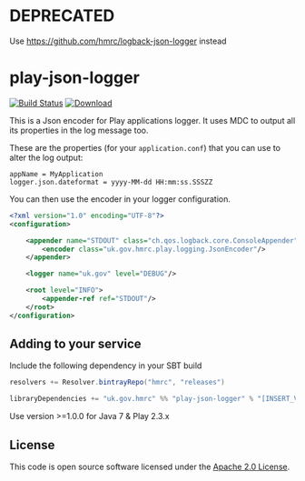 DEPRECATED
================
Use https://github.com/hmrc/logback-json-logger instead

play-json-logger
================

[![Build Status](https://travis-ci.org/hmrc/play-json-logger.svg)](https://travis-ci.org/hmrc/play-json-logger) [ ![Download](https://api.bintray.com/packages/hmrc/releases/play-json-logger/images/download.svg) ](https://bintray.com/hmrc/releases/play-json-logger/_latestVersion)

This is a Json encoder for Play applications logger. It uses MDC to output all its properties in the log message too.

These are the properties (for your `application.conf`) that you can use to alter the log output:

```
appName = MyApplication
logger.json.dateformat = yyyy-MM-dd HH:mm:ss.SSSZZ
```

You can then use the encoder in your logger configuration.

```xml
<?xml version="1.0" encoding="UTF-8"?>
<configuration>

    <appender name="STDOUT" class="ch.qos.logback.core.ConsoleAppender">
        <encoder class="uk.gov.hmrc.play.logging.JsonEncoder"/>
    </appender>

    <logger name="uk.gov" level="DEBUG"/>

    <root level="INFO">
        <appender-ref ref="STDOUT"/>
    </root>
</configuration>
```


## Adding to your service

Include the following dependency in your SBT build

```scala
resolvers += Resolver.bintrayRepo("hmrc", "releases")

libraryDependencies += "uk.gov.hmrc" %% "play-json-logger" % "[INSERT_VERSION]"
```

Use version >=1.0.0 for Java 7 & Play 2.3.x

## License ##
 
This code is open source software licensed under the [Apache 2.0 License]("http://www.apache.org/licenses/LICENSE-2.0.html").

